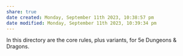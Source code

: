 ```yaml
---
share: true
date created: Monday, September 11th 2023, 10:38:57 pm
date modified: Monday, September 11th 2023, 10:39:34 pm
---
```


In this directory are the core rules, plus variants, for 5e Dungeons & Dragons. 